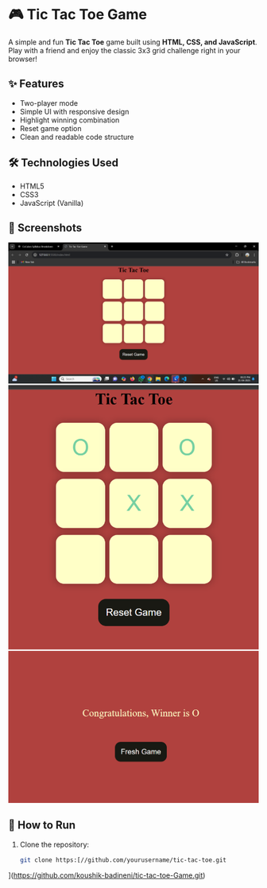 # 🎮 Tic Tac Toe Game

A simple and fun **Tic Tac Toe** game built using **HTML, CSS, and JavaScript**. Play with a friend and enjoy the classic 3x3 grid challenge right in your browser!

## ✨ Features

- Two-player mode
- Simple UI with responsive design
- Highlight winning combination
- Reset game option
- Clean and readable code structure

## 🛠️ Technologies Used

- HTML5
- CSS3
- JavaScript (Vanilla)

## 📸 Screenshots
![Tic Tac Toe Screenshot](tac.png)
![Tic Tac Toe Screenshot](tic.png)
![Tic Tac Toe Screenshot](toe.png) 
## 🚀 How to Run

1. Clone the repository:

   ```bash
   git clone https:[//github.com/yourusername/tic-tac-toe.git
](https://github.com/koushik-badineni/tic-tac-toe-Game.git)

